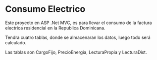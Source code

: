 ﻿#  Consumo Electrico

Este proyecto en ASP .Net MVC, es para llevar el consumo de la factura electrica residencial en la Republica Dominicana.

Tendra cuatro tablas, donde se almacenaran los datos, luego todo será calculado.

Las tablas son CargoFijo, PrecioEnergia, LecturaPropia y LecturaDist.


